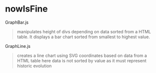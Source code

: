 # nowIsFine

GraphBar.js
> manipulates height of divs depending on data sorted from a HTML table. It displays a bar chart sorted from smallest to highest value.

GraphLine.js
> creates a line chart using SVG coordinates based on data from a HTML table
> here data is not sorted by value as it must represent historic evolution
